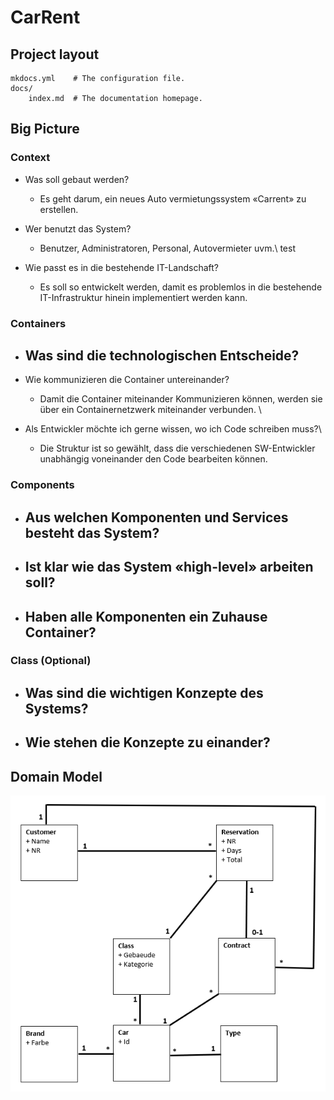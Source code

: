 # CarRent

## Project layout

    mkdocs.yml    # The configuration file.
    docs/
        index.md  # The documentation homepage.

## Big Picture
### Context
- Was soll gebaut werden?
    - Es geht darum, ein neues Auto vermietungssystem «Carrent» zu erstellen.

- Wer benutzt das System?
    - Benutzer, Administratoren, Personal, Autovermieter uvm.\\ test

- Wie passt es in die bestehende IT-Landschaft?
    - Es soll so entwickelt werden, damit es problemlos in die bestehende IT-Infrastruktur hinein implementiert werden kann.


### Containers
- Was sind die technologischen Entscheide?
    - 

- Wie kommunizieren die Container untereinander?
    - Damit die Container miteinander Kommunizieren können, werden sie über ein Containernetzwerk miteinander verbunden. \

- Als Entwickler möchte ich gerne wissen, wo ich Code schreiben muss?\
    - Die Struktur ist so gewählt, dass die verschiedenen SW-Entwickler unabhängig voneinander den Code bearbeiten können.

### Components
- Aus welchen Komponenten und Services besteht das System?
    - 
- Ist klar wie das System «high-level» arbeiten soll?
    - 
- Haben alle Komponenten ein Zuhause Container?
    - 

### Class (Optional)
- Was sind die wichtigen Konzepte des Systems?
    - 
- Wie stehen die Konzepte zu einander?
    - 


## Domain Model
![](2022-09-11-21-41-23.png)
